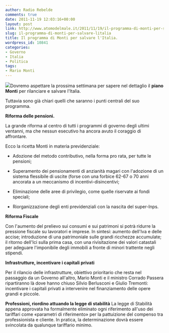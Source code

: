 ```yaml
---
author: Radio Rebelde
comments: true
date: 2011-11-19 12:03:16+00:00
layout: post
link: http://www.atomodelmale.it/2011/11/19/il-programma-di-monti-per-salvare-litalia/
slug: il-programma-di-monti-per-salvare-litalia
title: Il programma di Monti per salvare l'Italia.
wordpress_id: 10841
categories:
- Governo
- Italia
- Politica
tags:
- Mario Monti
---
```


[![](http://www.atomodelmale.it/wp-content/uploads/2011/11/Mario-Monti-480x321-300x200.jpg)](http://www.atomodelmale.it/wp-content/uploads/2011/11/Mario-Monti-480x321.jpg)Dovremo aspettare la prossima settimana per sapere nel dettaglio il **piano Monti** per rilanciare e salvare l'Italia.

Tuttavia sono già chiari quelli che saranno i punti centrali del suo programma.

**Riforma delle pensioni.**

La grande riforma al centro di tutti i programmi di governo degli ultimi ventanni, ma che nessun esecutivo ha ancora avuto il coraggio di affrontare.

Ecco la ricetta Monti in materia previdenziale:



	
  * Adozione del metodo contributivo, nella forma pro rata, per tutte le pensioni;

	
  * Superamento dei pensionamenti di anzianità magari con l'adozione di un sistema flessibile di uscite (forse con una forbice 62-67 o 70 anni ancorata a un meccanismo di incentivi-disincentivi;

	
  * Eliminazione delle aree di privilegio, come quelle riservate ai fondi speciali;

	
  * Riorganizzazione degli enti previdenziali con la nascita del super-Inps.



**Riforma Fiscale**

Con l'aumento del prelievo sui consumi e sui patrimoni si potrà ridurre la pressione fiscale su lavoratori e imprese.
In sintesi: aumento dell'Iva e delle accise; introduzione di una patrimoniale sulle grandi ricchezze accumulate; il ritorno dell'Ici sulla prima casa, con una rivisitazione dei valori catastali per adeguare l'imponibile degli immobili a fronte di minori trattente negli stipendi.

**Infrastrutture, incentivare i capitali privati**

Per il rilancio delle infrastrutture, obiettivo prioritario che resta nel passaggio da un Governo all'altro, Mario Monti e il ministro Corrado Passera ripartiranno là dove hanno chiuso Silvio Berlusconi e Giulio Tremonti: incentivare i capitali privati a intervenire nel finanziamento delle opere grandi e piccole.

**Professioni, riordino attuando la legge di stabilità**
La legge di Stabilità appena approvata ha formalmente eliminato ogni riferimento all'uso dei tariffari come «parametri di riferimento» per la pattuizione del compenso tra professionista e cliente. In pratica, la determinazione dovrà essere svincolata da qualunque tariffario minimo.
